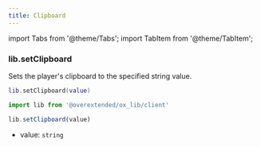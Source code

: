 ```yaml
---
title: Clipboard
---
```


import Tabs from '@theme/Tabs';
import TabItem from '@theme/TabItem';

### lib.setClipboard

Sets the player's clipboard to the specified string value.

<Tabs>
<TabItem value='Lua'>

```lua
lib.setClipboard(value)
```
</TabItem>
<TabItem value='JS/TS'>

```ts
import lib from '@overextended/ox_lib/client'

lib.setClipboard(value)
```
</TabItem>
</Tabs>

* value: `string`
